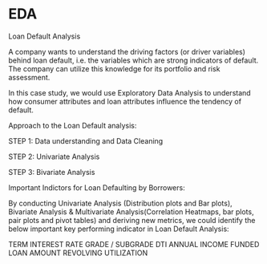 # EDA
Loan Default Analysis

A company wants to understand the driving factors (or driver variables) behind loan default, i.e. the variables which are strong indicators of default. The company can utilize this knowledge for its portfolio and risk assessment.

In this case study, we would use Exploratory Data Analysis to understand how consumer attributes and loan attributes influence the tendency of default.

Approach to the Loan Default analysis: 

STEP 1: Data understanding and Data Cleaning

STEP 2: Univariate Analysis

STEP 3: Bivariate Analysis

Important Indictors for Loan Defaulting by Borrowers:

By conducting Univariate Analysis (Distribution plots and Bar plots), Bivariate Analysis & Multivariate Analysis(Correlation Heatmaps, bar plots, pair plots and pivot tables) and deriving new metrics, we could identify the below important key performing indicator in Loan Default Analysis:

TERM
INTEREST RATE
GRADE / SUBGRADE
DTI
ANNUAL INCOME
FUNDED LOAN AMOUNT
REVOLVING UTILIZATION

